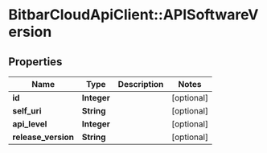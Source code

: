 # BitbarCloudApiClient::APISoftwareVersion

## Properties
Name | Type | Description | Notes
------------ | ------------- | ------------- | -------------
**id** | **Integer** |  | [optional] 
**self_uri** | **String** |  | [optional] 
**api_level** | **Integer** |  | [optional] 
**release_version** | **String** |  | [optional] 

